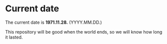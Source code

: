 # Current date

The current date is **1971.11.28.** (YYYY.MM.DD.)

This repository will be good when the world ends, so we will know how long it lasted.